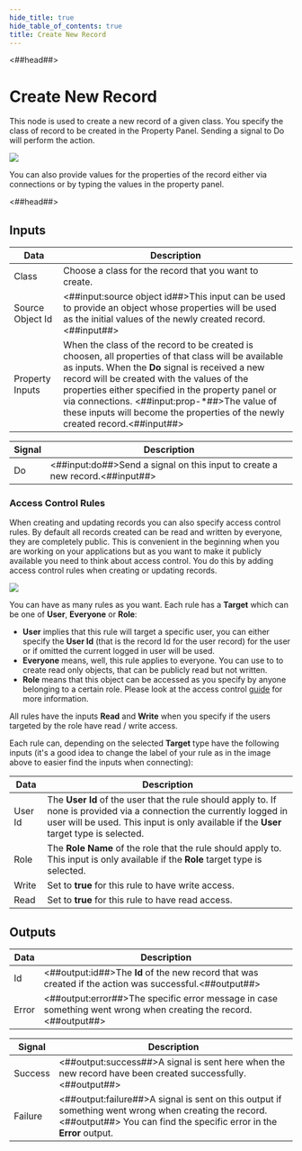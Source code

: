 ```yaml
---
hide_title: true
hide_table_of_contents: true
title: Create New Record
---
```


<##head##>

# Create New Record

This node is used to create a new record of a given class. You specify the class of record to be created in the Property Panel. Sending a <span className="ndl-signal">signal</span> to <span className="ndl-signal">Do</span> will perform the action.

<div className="ndl-image-with-background l">

![](nodes/data/cloud-data/create-new-record/create-new-record.png)

</div>

You can also provide values for the properties of the record either via connections or by typing the values in the property panel.

<##head##>

## Inputs

| Data                                              | Description                                                                                                                                                                                                                                                                                                                                                                                   |
| ------------------------------------------------- | --------------------------------------------------------------------------------------------------------------------------------------------------------------------------------------------------------------------------------------------------------------------------------------------------------------------------------------------------------------------------------------------- |
| <span className="ndl-data">Class</span>           | Choose a class for the record that you want to create.                                                                                                                                                                                                                                                                                                                                        |
| <span className="ndl-data">Source Object Id</span>           | <##input:source object id##>This input can be used to provide an object whose properties will be used as the initial values of the newly created record.     <##input##>                                                                                                                                                                                                                                                                                                                                 |
| <span className="ndl-data">Property Inputs</span> | When the class of the record to be created is choosen, all properties of that class will be available as inputs. When the **Do** signal is received a new record will be created with the values of the properties either specified in the property panel or via connections. <##input:prop-\*##>The value of these inputs will become the properties of the newly created record.<##input##> |

| Signal                                 | Description                                                                  |
| -------------------------------------- | ---------------------------------------------------------------------------- |
| <span className="ndl-signal">Do</span> | <##input:do##>Send a signal on this input to create a new record.<##input##> |

### Access Control Rules

When creating and updating records you can also specify access control rules. By default all records created can be read and written by everyone, they are completely public. This is convenient in the beginning when you are working on your applications but as you want to make it publicly available you need to think about access control. You do this by adding access control rules when creating or updating records.

<div className="ndl-image-with-background m">

![](nodes/data/cloud-data/acl-1.png)

</div>

You can have as many rules as you want. Each rule has a **Target** which can be one of **User**, **Everyone** or **Role**:

-   **User** implies that this rule will target a specific user, you can either specify the **User Id** (that is the record Id for the user record) for the user or if omitted the current logged in user will be used.
-   **Everyone** means, well, this rule applies to everyone. You can use to to create read only objects, that can be publicly read but not written.
-   **Role** means that this object can be accessed as you specify by anyone belonging to a certain role. Please look at the access control [guide](/docs/guides/cloud-data/access-control) for more information.

All rules have the inputs **Read** and **Write** when you specify if the users targeted by the role have read / write access.

Each rule can, depending on the selected **Target** type have the following inputs (it's a good idea to change the label of your rule as in the image above to easier find the inputs when connecting):

| Data                                      | Description                                                                                                                                                                                                      |
| ----------------------------------------- | ---------------------------------------------------------------------------------------------------------------------------------------------------------------------------------------------------------------- |
| <span className="ndl-data">User Id</span> | The **User Id** of the user that the rule should apply to. If none is provided via a connection the currently logged in user will be used. This input is only available if the **User** target type is selected. |
| <span className="ndl-data">Role</span>    | The **Role Name** of the role that the rule should apply to. This input is only available if the **Role** target type is selected.                                                                               |
| <span className="ndl-data">Write</span>   | Set to **true** for this rule to have write access.                                                                                                                                                              |
| <span className="ndl-data">Read</span>    | Set to **true** for this rule to have read access.                                                                                                                                                               |


## Outputs

| Data                                    | Description                                                                                                     |
| --------------------------------------- | --------------------------------------------------------------------------------------------------------------- |
| <span className="ndl-data">Id</span>    | <##output:id##>The **Id** of the new record that was created if the action was successful.<##output##>          |
| <span className="ndl-data">Error</span> | <##output:error##>The specific error message in case something went wrong when creating the record.<##output##> |

| Signal                                      | Description                                                                                                                                                                |
| ------------------------------------------- | -------------------------------------------------------------------------------------------------------------------------------------------------------------------------- |
| <span className="ndl-signal">Success</span> | <##output:success##>A signal is sent here when the new record have been created successfully.<##output##>                                                                  |
| <span className="ndl-signal">Failure</span> | <##output:failure##>A signal is sent on this output if something went wrong when creating the record.<##output##> You can find the specific error in the **Error** output. |
